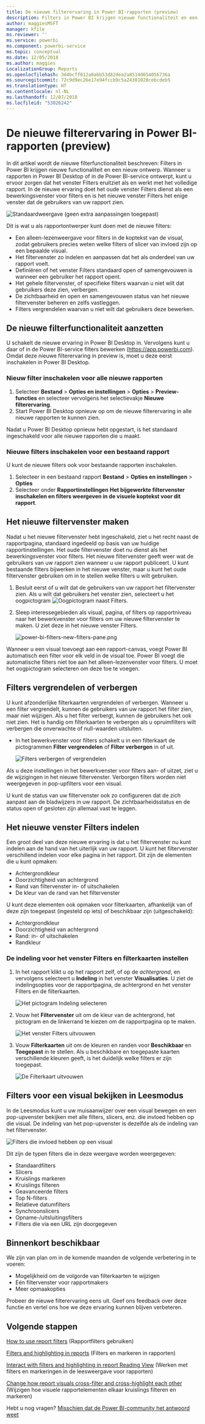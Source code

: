 ```yaml
---
title: De nieuwe filterervaring in Power BI-rapporten (preview)
description: Filters in Power BI krijgen nieuwe functionaliteit en een nieuw ontwerp.
author: maggiesMSFT
manager: kfile
ms.reviewer: ''
ms.service: powerbi
ms.component: powerbi-service
ms.topic: conceptual
ms.date: 12/05/2018
ms.author: maggies
LocalizationGroup: Reports
ms.openlocfilehash: 3d4bcff012a8abb53d82dea2a8514d654056736a
ms.sourcegitcommit: 72c9d9ec26e17e94fccb9c5a24301028cebcdeb5
ms.translationtype: HT
ms.contentlocale: nl-NL
ms.lasthandoff: 12/07/2018
ms.locfileid: "53026242"
---
```

# <a name="the-new-filter-experience-in-power-bi-reports-preview"></a>De nieuwe filterervaring in Power BI-rapporten (preview)

In dit artikel wordt de nieuwe filterfunctionaliteit beschreven: Filters in Power BI krijgen nieuwe functionaliteit en een nieuw ontwerp. Wanneer u rapporten in Power BI Desktop of in de Power BI-service ontwerpt, kunt u ervoor zorgen dat het venster Filters eruitziet als en werkt met het volledige rapport. In de nieuwe ervaring doet het oude venster Filters dienst als een bewerkingsvenster voor filters en is het nieuwe venster Filters het enige venster dat de gebruikers van uw rapport zien. 
 
![Standaardweergave (geen extra aanpassingen toegepast)](media/power-bi-report-filter-preview/power-bi-filter-reading.png)

Dit is wat u als rapportontwerper kunt doen met de nieuwe filters:

- Een alleen-lezenweergave voor filters in de koptekst van de visual, zodat gebruikers precies weten welke filters of slicer van invloed zijn op een bepaalde visual.
- Het filtervenster zo indelen en aanpassen dat het als onderdeel van uw rapport voelt.
- Definiëren of het venster Filters standaard open of samengevouwen is wanneer een gebruiker het rapport opent.
- Het gehele filtervenster, of specifieke filters waarvan u niet wilt dat gebruikers deze zien, verbergen.
- De zichtbaarheid en open en samengevouwen status van het nieuwe filtervenster beheren en zelfs vastleggen.
- Filters vergrendelen waarvan u niet wilt dat gebruikers deze bewerken.

## <a name="turn-on-the-new-filter-experience"></a>De nieuwe filterfunctionaliteit aanzetten 

U schakelt de nieuwe ervaring in Power BI Desktop in. Vervolgens kunt u daar of in de Power BI-service filters bewerken (https://app.powerbi.com). Omdat deze nieuwe filterervaring in preview is, moet u deze eerst inschakelen in Power BI Desktop. 

### <a name="turn-on-new-filters-for-all-new-reports"></a>Nieuw filter inschakelen voor alle nieuwe rapporten

1. Selecteer **Bestand** > **Opties en instellingen** > **Opties** > **Preview-functies** en selecteer vervolgens het selectievakje **Nieuwe filterervaring**. 
2. Start Power BI Desktop opnieuw op om de nieuwe filterervaring in alle nieuwe rapporten te kunnen zien.

Nadat u Power BI Desktop opnieuw hebt opgestart, is het standaard ingeschakeld voor alle nieuwe rapporten die u maakt.  

### <a name="turn-on-new-filters-for-an-existing-report"></a>Nieuwe filters inschakelen voor een bestaand rapport

U kunt de nieuwe filters ook voor bestaande rapporten inschakelen.

1. Selecteer in een bestaand rapport **Bestand** > **Opties en instellingen** > **Opties**
2. Selecteer onder **Rapportinstellingen** **Het bijgewerkte filtervenster inschakelen en filters weergeven in de visuele koptekst voor dit rapport**.

## <a name="build-the-new-filter-pane"></a>Het nieuwe filtervenster maken

Nadat u het nieuwe filtervenster hebt ingeschakeld, ziet u het recht naast de rapportpagina, standaard ingedeeld op basis van uw huidige rapportinstellingen. Het oude filtervenster doet nu dienst als het bewerkingsvenster voor filters. Het nieuwe filtervenster geeft weer wat de gebruikers van uw rapport zien wanneer u uw rapport publiceert. U kunt bestaande filters bijwerken in het nieuwe venster, maar u kunt het oude filtervenster gebruiken om in te stellen welke filters u wilt gebruiken.

1. Besluit eerst of u wilt dat de gebruikers van uw rapport het filtervenster zien. Als u wilt dat gebruikers het venster zien, selecteert u het oogpictogram ![Oogpictogram](media/power-bi-report-filter-preview/power-bi-filter-off-eye-icon.png) naast Filters.

2. Sleep interessegebieden als visual, pagina, of filters op rapportniveau naar het bewerkvenster voor filters om uw nieuwe filtervenster te maken. U ziet deze in het nieuwe venster Filters.

    ![power-bi-filters-new-filters-pane.png](media/power-bi-report-filter-preview/power-bi-filters-new-filters-pane.png)

Wanneer u een visual toevoegt aan een rapport-canvas, voegt Power BI automatisch een filter voor elk veld in de visual toe. Power BI voegt die automatische filters niet toe aan het alleen-lezenvenster voor filters. U moet het oogpictogram selecteren om deze toe te voegen.

 
## <a name="lock-or-hide-filters"></a>Filters vergrendelen of verbergen

U kunt afzonderlijke filterkaarten vergrendelen of verbergen. Wanneer u een filter vergrendelt, kunnen de gebruikers van uw rapport het filter zien, maar niet wijzigen. Als u het filter verbergt, kunnen de gebruikers het ook niet zien. Het is handig om filterkaarten te verbergen als u opruimfilters wilt verbergen die onverwachte of null-waarden uitsluiten. 

- In het bewerkvenster voor filters schakelt u in een filterkaart de pictogrammen **Filter vergrendelen** of **Filter verbergen** in of uit.

   ![Filters verbergen of vergrendelen](media/power-bi-report-filter-preview/power-bi-filter-hide-lock.gif)

Als u deze instellingen in het bewerkvenster voor filters aan- of uitzet, ziet u de wijzigingen in het nieuwe filtervenster. Verborgen filters worden niet weergegeven in pop-upfilters voor een visual.

U kunt de status van uw filtervenster ook zo configureren dat de zich aanpast aan de bladwijzers in uw rapport. De zichtbaarheidsstatus en de status open of gesloten zijn allemaal vast te leggen.
 
## <a name="format-the-new-filters-pane"></a>Het nieuwe venster Filters indelen

Een groot deel van deze nieuwe ervaring is dat u het filtervenster nu kunt indelen aan de hand van het uiterlijk van uw rapport. U kunt het filtervenster verschillend indelen voor elke pagina in het rapport. Dit zijn de elementen die u kunt opmaken: 

- Achtergrondkleur
- Doorzichtigheid van achtergrond
- Rand van filtervenster in- of uitschakelen
- De kleur van de rand van het filtervenster

U kunt deze elementen ook opmaken voor filterkaarten, afhankelijk van of deze zijn toegepast (ingesteld op iets) of beschikbaar zijn (uitgeschakeld): 

- Achtergrondkleur
- Doorzichtigheid van achtergrond
- Rand: in- of uitschakelen
- Randkleur

### <a name="set-the-format-for-the-filters-pane-and-cards"></a>De indeling voor het venster Filters en filterkaarten instellen

1. In het rapport klikt u op het rapport zelf, of op de *achtergrond*, en vervolgens selecteert u **Indeling** in het venster **Visualisaties**. 
    U ziet de indelingsopties voor de rapportpagina, de achtergrond en het venster Filters en de filterkaarten.

    ![Het pictogram Indeling selecteren](media/power-bi-report-filter-preview/power-bi-filter-format.png)    

1. Vouw het **Filtervenster** uit om de kleur van de achtergrond, het pictogram en de linkerrand te kiezen om de rapportpagina op te maken.

    ![Het venster Filters uitvouwen](media/power-bi-report-filter-preview/power-bi-filter-format-pane.png)

1. Vouw **Filterkaarten** uit om de kleuren en randen voor **Beschikbaar** en **Toegepast** in te stellen. Als u beschikbare en toegepaste kaarten verschillende kleuren geeft, is het duidelijk welke filters er zijn toegepast. 
  
    ![De Filterkaart uitvouwen](media/power-bi-report-filter-preview/power-bi-filter-format-card.png)

## <a name="view-filters-for-a-visual-in-reading-mode"></a>Filters voor een visual bekijken in Leesmodus

In de Leesmodus kunt u uw muisaanwijzer over een visual bewegen en een pop-upvenster bekijken met alle filters, slicers, enz. die invloed hebben op die visual. De indeling van het pop-upvenster is dezelfde als de indeling van het filtervenster. 

![Filters die invloed hebben op een visual](media/power-bi-report-filter-preview/power-bi-filter-per-visual.png)

Dit zijn de typen filters die in deze weergave worden weergegeven: 
- Standaardfilters
- Slicers
- Kruislings markeren 
- Kruislings filteren
- Geavanceerde filters
- Top N-filters
- Relatieve datumfilters
- Synchroonslicers
- Opname-/uitsluitingsfilters
- Filters die via een URL zijn doorgegeven

## <a name="coming-soon"></a>Binnenkort beschikbaar

We zijn van plan om in de komende maanden de volgende verbetering in te voeren:
- Mogelijkheid om de volgorde van filterkaarten te wijzigen
- Eén filtervenster voor rapportmakers 
- Meer opmaakopties

Probeer de nieuwe filterervaring eens uit. Geef ons feedback over deze functie en vertel ons hoe we deze ervaring kunnen blijven verbeteren. 

## <a name="next-steps"></a>Volgende stappen
[How to use report filters](consumer/end-user-report-filter.md) (Rapportfilters gebruiken)

[Filters and highlighting in reports](power-bi-reports-filters-and-highlighting.md) (Filters en markeren in rapporten)

[Interact with filters and highlighting in report Reading View](consumer/end-user-reading-view.md) (Werken met filters en markeringen in de leesweergave voor rapporten)

[Change how report visuals cross-filter and cross-highlight each other](consumer/end-user-interactions.md) (Wijzigen hoe visuele rapportelementen elkaar kruislings filteren en markeren)

Hebt u nog vragen? [Misschien dat de Power BI-community het antwoord weet](http://community.powerbi.com/)

